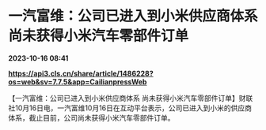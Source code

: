 # 一汽富维：公司已进入到小米供应商体系 尚未获得小米汽车零部件订单

**2023-10-16 08:41**

**https://api3.cls.cn/share/article/1486228?os=web&sv=7.7.5&app=CailianpressWeb**

【一汽富维：公司已进入到小米供应商体系 尚未获得小米汽车零部件订单】财联社10月16日电，一汽富维10月16日在互动平台表示，公司已进入到小米的供应商体系，截止目前，公司尚未获得小米汽车零部件订单。